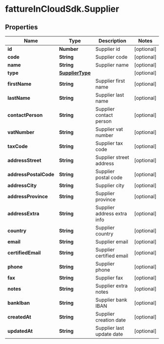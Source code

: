 # fattureInCloudSdk.Supplier

## Properties

Name | Type | Description | Notes
------------ | ------------- | ------------- | -------------
**id** | **Number** | Supplier id | [optional] 
**code** | **String** | Supplier code | [optional] 
**name** | **String** | Supplier name | [optional] 
**type** | [**SupplierType**](SupplierType.md) |  | [optional] 
**firstName** | **String** | Supplier first name | [optional] 
**lastName** | **String** | Supplier last name | [optional] 
**contactPerson** | **String** | Supplier contact person | [optional] 
**vatNumber** | **String** | Supplier vat number | [optional] 
**taxCode** | **String** | Supplier tax code | [optional] 
**addressStreet** | **String** | Supplier street address | [optional] 
**addressPostalCode** | **String** | Supplier postal code | [optional] 
**addressCity** | **String** | Supplier city | [optional] 
**addressProvince** | **String** | Supplier province | [optional] 
**addressExtra** | **String** | Supplier address extra info | [optional] 
**country** | **String** | Supplier country | [optional] 
**email** | **String** | Supplier email | [optional] 
**certifiedEmail** | **String** | Supplier certified email | [optional] 
**phone** | **String** | Supplier phone | [optional] 
**fax** | **String** | Supplier fax | [optional] 
**notes** | **String** | Supplier extra notes | [optional] 
**bankIban** | **String** | Supplier bank IBAN | [optional] 
**createdAt** | **String** | Supplier creation date | [optional] 
**updatedAt** | **String** | Supplier last update date | [optional] 


